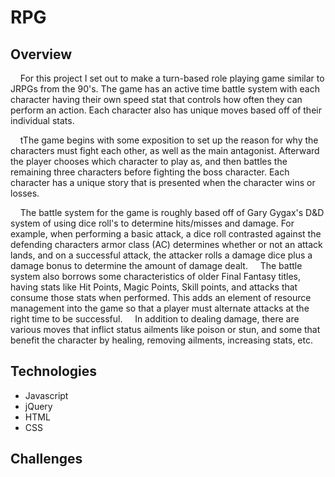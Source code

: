 # RPG

## Overview
&nbsp;&nbsp;&nbsp;&nbsp;For this project I set out to make a turn-based role playing game similar to JRPGs from the 90's. The game has an active time battle system with each character having their own speed stat that controls how often they can perform an action. Each character also has unique moves based off of their individual stats.

&nbsp;&nbsp;&nbsp;&nbsp;tThe game begins with some exposition to set up the reason for why the characters must fight each other, as well as the main antagonist. Afterward the player chooses which character to play as, and then battles the remaining three characters before fighting the boss character. Each character has a unique story that is presented when the character wins or losses.

 &nbsp;&nbsp;&nbsp;&nbsp;The battle system for the game is roughly based off of Gary Gygax's D&D system of using dice roll's to determine hits/misses and damage. For example, when performing a basic attack, a dice roll contrasted against the defending characters armor class (AC) determines whether or not an attack lands, and on a successful attack, the attacker rolls a damage dice plus a damage bonus to determine the amount of damage dealt.
 &nbsp;&nbsp;&nbsp;&nbsp;The battle system also borrows some characteristics of older Final Fantasy titles, having stats like Hit Points, Magic Points, Skill points, and attacks that consume those stats when performed. This adds an element of resource management into the game so that a player must alternate attacks at the right time to be successful.
 &nbsp;&nbsp;&nbsp;&nbsp;In addition to dealing damage, there are various moves that inflict status ailments like poison or stun, and some that benefit the character by healing, removing ailments, increasing stats, etc.

## Technologies
* Javascript
* jQuery
* HTML
* CSS

## Challenges

